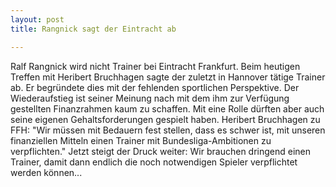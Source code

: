 ```yaml
---
layout: post
title: Rangnick sagt der Eintracht ab

---
```


Ralf Rangnick wird nicht Trainer bei Eintracht Frankfurt. Beim heutigen Treffen mit Heribert Bruchhagen sagte der zuletzt in Hannover tätige Trainer ab. Er begründete dies mit der fehlenden sportlichen Perspektive. Der Wiederaufstieg ist seiner Meinung nach mit dem ihm zur Verfügung gestellten Finanzrahmen kaum zu schaffen. Mit eine Rolle dürften aber auch seine eigenen Gehaltsforderungen gespielt haben. Heribert Bruchhagen zu FFH: "Wir müssen mit Bedauern fest stellen, dass es schwer ist, mit unseren finanziellen Mitteln einen Trainer mit Bundesliga-Ambitionen zu verpflichten." Jetzt steigt der Druck weiter: Wir brauchen dringend einen Trainer, damit dann endlich die noch notwendigen Spieler verpflichtet werden können...



